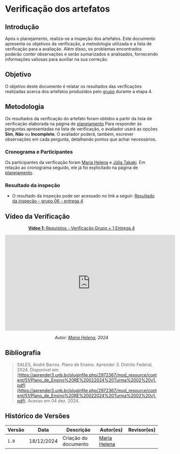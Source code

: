 # Verificação dos artefatos

## Introdução

Após o planejamento, realiza-se a inspeção dos artefatos. Este documento apresenta os objetivos da verificação, a metodologia utilizada e a lista de verificação para a avaliação. Além disso, os problemas encontrados poderão conter observações e serão sumarizados e analisados, fornecendo informações valiosas para auxiliar na sua correção.

## Objetivo

O objetivo deste documento é relatar os resultados das verificações realizadas acerca dos artefatos produzidos pelo [grupo](https://requisitos-de-software.github.io/2024.2-MeuINSS) durante a etapa 4.

## Metodologia

Os resultados da verificação do artefato foram obtidos a partir da lista de verificação elaborada na página de [planejamento](../entrega4/planej-verificacao-e4-gp6.md) Para responder às perguntas apresentadas na lista de verificação, o avaliador usará as opções **Sim**, **Não** ou **Incompleto**. O avaliador poderá, também, escrever observações em cada pergunta, detalhando pontos que achar necessários.

### Cronograma e Participantes

Os participantes da verificação foram [Maria Helena](https://github.com/MariaCHelena) e [Júlia Takaki](https://github.com/juliatakaki). Em relação ao cronograma seguido, ele já foi explicitado na página de [planejamento](../entrega4/planej-verificacao-e4-gp5.md).

### Resultado da inspeção

- O resultado da inspeção pode ser acessado no link a seguir: [Resultado da inspeção - grupo 06 - entrega 4](./Respondida%20-%20Lista%20de%20Verificação%20-%20Etapa%204%20(Grupo%206).pdf)

## Vídeo da Verificação

<center>

[**Vídeo 1:** Requisitos - Verificação Grupo + 1 Entrega 4](https://youtu.be/lA-p3z-0a0k)

<iframe width="560" height="315" src="https://www.youtube.com/embed/lA-p3z-0a0k" title="YouTube video player" frameborder="0" allow="accelerometer; autoplay; clipboard-write; encrypted-media; gyroscope; picture-in-picture; web-share" referrerpolicy="strict-origin-when-cross-origin" allowfullscreen></iframe>

_Autor: [Maria Helena](https://github.com/MariaCHelena), 2024_

</center>

## Bibliografia

> SALES, André Barros. Plano de Ensino. Aprender 3. Distrito Federal, 2024. Disponível em: [https://aprender3.unb.br/pluginfile.php/2972367/mod_resource/content/51/Plano_de_Ensino%20RE%20022024%20Turma%2002%20v1.pdf](https://aprender3.unb.br/pluginfile.php/2972367/mod_resource/content/51/Plano_de_Ensino%20RE%20022024%20Turma%2002%20v1.pdf). Acesso em 04 dez. 2024.



## Histórico de Versões

| Versão  | Data | Descrição | Autor(es) | Revisor(es) |
| -------- | ------ | ------ | ---------- | ---------- |
| `1.0` | 18/12/2024 | Criação do documento  | [Maria Helena](https://github.com/MariaCHelena) |  |

